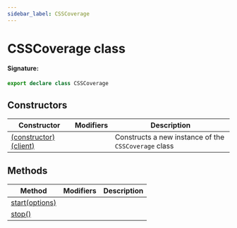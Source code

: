 ```yaml
---
sidebar_label: CSSCoverage
---
```


# CSSCoverage class

#### Signature:

```typescript
export declare class CSSCoverage
```

## Constructors

| Constructor                                                       | Modifiers | Description                                                     |
| ----------------------------------------------------------------- | --------- | --------------------------------------------------------------- |
| [(constructor)(client)](./puppeteer.csscoverage._constructor_.md) |           | Constructs a new instance of the <code>CSSCoverage</code> class |

## Methods

| Method                                             | Modifiers | Description |
| -------------------------------------------------- | --------- | ----------- |
| [start(options)](./puppeteer.csscoverage.start.md) |           |             |
| [stop()](./puppeteer.csscoverage.stop.md)          |           |             |
